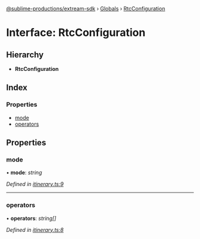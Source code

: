 [@sublime-productions/extream-sdk](../README.md) › [Globals](../globals.md) › [RtcConfiguration](rtcconfiguration.md)

# Interface: RtcConfiguration

## Hierarchy

* **RtcConfiguration**

## Index

### Properties

* [mode](rtcconfiguration.md#mode)
* [operators](rtcconfiguration.md#operators)

## Properties

###  mode

• **mode**: *string*

*Defined in [itinerary.ts:9](https://github.com/Extream-SaaS/ex-sdk/blob/1dafdd0/src/itinerary.ts#L9)*

___

###  operators

• **operators**: *string[]*

*Defined in [itinerary.ts:8](https://github.com/Extream-SaaS/ex-sdk/blob/1dafdd0/src/itinerary.ts#L8)*

